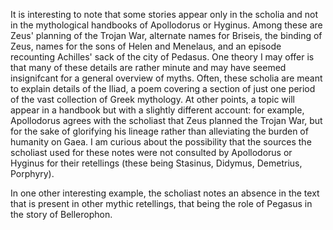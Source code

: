 It is interesting to note that some stories appear only in the scholia and not in the mythological handbooks of Apollodorus or Hyginus. Among these are Zeus' planning of the Trojan War, alternate names for Briseis, the binding of Zeus, names for the sons of Helen and Menelaus, and an episode recounting Achilles' sack of the city of Pedasus. One theory I may offer is that many of these details are rather minute and may have seemed insignifcant for a general overview of myths. Often, these scholia are meant to explain details of the Iliad, a poem covering a section of just one period of the vast collection of Greek mythology. At other points, a topic will appear in a handbook but with a slightly different account: for example, Apollodorus agrees with the scholiast that Zeus planned the Trojan War, but for the sake of glorifying his lineage rather than alleviating the burden of humanity on Gaea. I am curious about the possibility that the sources the scholiast used for these notes were not consulted by Apollodorus or Hyginus for their retellings (these being Stasinus, Didymus, Demetrius, Porphyry). 

In one other interesting example, the scholiast notes an absence in the text that is present in other mythic retellings, that being the role of Pegasus in the story of Bellerophon.
